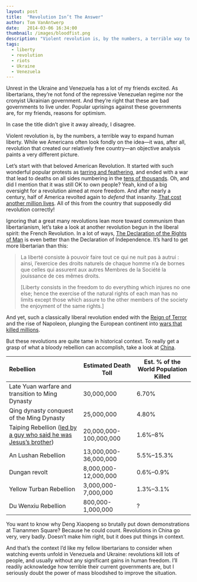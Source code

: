 ```yaml
---
layout: post
title:  "Revolution Isn’t The Answer"
author: Tom VanAntwerp
date:   2014-03-06 16:34:00
thumbnail: /images/bloodfist.png
description: "Violent revolution is, by the numbers, a terrible way to expand human liberty. While we Americans often look fondly on the idea—it was, after all, revolution that created our relatively free country—an objective analysis paints a very different picture."
tags:
  - liberty
  - revolution
  - riots
  - Ukraine
  - Venezuela
---
```

Unrest in the Ukraine and Venezuela has a lot of my friends excited. As libertarians, they’re not fond of the repressive Venezuelan regime nor the cronyist Ukrainian government. And they’re right that these are bad governments to live under. Popular uprisings against these governments are, for my friends, reasons for optimism.

In case the title didn’t give it away already, I disagree.

Violent revolution is, by the numbers, a terrible way to expand human liberty. While we Americans often look fondly on the idea—it was, after all, revolution that created our relatively free country—an objective analysis paints a very different picture.

Let’s start with that beloved American Revolution. It started with such wonderful popular protests as [tarring and feathering](http://www.youtube.com/watch?v=hFWZ925zK0A), and ended with a war that lead to deaths on all sides numbering in the [tens of thousands](http://en.wikipedia.org/wiki/American_Revolutionary_War#Casualties). Oh, and did I mention that it was still OK to own people? Yeah, kind of a big oversight for a revolution aimed at more freedom. And after nearly a century, half of America revolted again to *defend* that insanity. [That cost another million lives](http://en.wikipedia.org/wiki/American_Civil_War#Costs). All of this from the country that supposedly did revolution correctly!

Ignoring that a great many revolutions lean more toward communism than libertarianism, let’s take a look at another revolution begun in the liberal spirit: the French Revolution. In a lot of ways, [The Declaration of the Rights of Man](http://en.wikipedia.org/wiki/The_Declaration_of_the_Rights_of_Man_and_the_Citizen) is even better than the Declaration of Independence. It’s hard to get more libertarian than this:

> La liberté consiste à pouvoir faire tout ce qui ne nuit pas à autrui : ainsi, l’exercice des droits naturels de chaque homme n’a de bornes que celles qui assurent aux autres Membres de la Société la jouissance de ces mêmes droits.
>
> [Liberty consists in the freedom to do everything which injures no one else; hence the exercise of the natural rights of each man has no limits except those which assure to the other members of the society the enjoyment of the same rights.]

And yet, such a classically liberal revolution ended with the [Reign of Terror](http://en.wikipedia.org/wiki/Reign_of_Terror) and the rise of Napoleon, plunging the European continent into [wars that killed millions](http://en.wikipedia.org/wiki/Napoleonic_Wars).

But these revolutions are quite tame in historical context. To really get a grasp of what a bloody rebellion can accomplish, take a look at [China](http://en.wikipedia.org/wiki/List_of_wars_and_anthropogenic_disasters_by_death_toll).

| Rebellion | Estimated Death Toll | Est. % of the World Population Killed |
|:--- | --- | --- |
| Late Yuan warfare and transition to Ming Dynasty | 30,000,000 | 6.70% |
| Qing dynasty conquest of the Ming Dynasty | 25,000,000 | 4.80% |
| Taiping Rebellion ([led by a guy who said he was Jesus’s brother](http://en.wikipedia.org/wiki/Hong_Xiuquan)) | 20,000,000-100,000,000 | 1.6%–8% |
| An Lushan Rebellion | 13,000,000-36,000,000 | 5.5%–15.3% |
| Dungan revolt | 8,000,000-12,000,000 | 0.6%–0.9% |
| Yellow Turban Rebellion | 3,000,000-7,000,000 | 1.3%–3.1% |
| Du Wenxiu Rebellion | 800,000-1,000,000 |  ? |

You want to know why Deng Xiaopeng so brutally put down demonstrations at Tiananmen Square? Because he could count. Revolutions in China go very, very badly. Doesn’t make him right, but it does put things in context.

And that’s the context I’d like my fellow libertarians to consider when watching events unfold in Venezuela and Ukraine: revolutions kill lots of people, and usually without any significant gains in human freedom. I’ll readily acknowledge how terrible their current governments are, but I seriously doubt the power of mass bloodshed to improve the situation.
